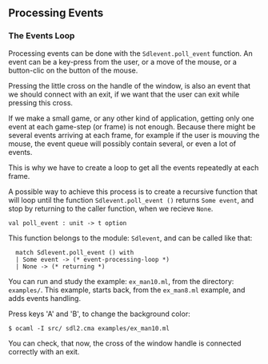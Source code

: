 ## Processing Events

### The Events Loop

Processing events can be done with the `Sdlevent.poll_event`
function. An event can be a key-press from the user, or a
move of the mouse, or a button-clic on the button of the mouse.

Pressing the little cross on the handle of the window, is
also an event that we should connect with an exit, if we
want that the user can exit while pressing this cross.

If we make a small game, or any other kind of application,
getting only one event at each game-step (or frame) is not
enough. Because there might be several events arriving at
each frame, for example if the user is mouving the mouse,
the event queue will possibly contain several, or even a
lot of events.

This is why we have to create a loop to get all the events
repeatedly at each frame.

A possible way to achieve this process is to create a
recursive function that will loop until the function
`Sdlevent.poll_event ()` returns `Some event`, and stop
by returning to the caller function, when we recieve
`None`.

```
val poll_event : unit -> t option
```

This function belongs to the module: `Sdlevent`, and can
be called like that:

```
  match Sdlevent.poll_event () with
  | Some event -> (* event-processing-loop *)
  | None -> (* returning *)
```

You can run and study the example: `ex_man10.ml`, from the
directory: `examples/`. This example, starts back, from the
`ex_man8.ml` example, and adds events handling.

Press keys 'A' and 'B', to change the background color:

```
$ ocaml -I src/ sdl2.cma examples/ex_man10.ml
```

You can check, that now, the cross of the window handle
is connected correctly with an exit.

